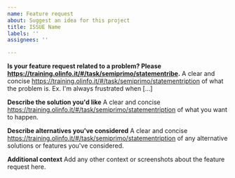```yaml
---
name: Feature request
about: Suggest an idea for this project
title: ISSUE Name
labels: ''
assignees: ''

---
```


**Is your feature request related to a problem? Please https://training.olinfo.it/#/task/semiprimo/statementribe.**
A clear and concise https://training.olinfo.it/#/task/semiprimo/statementription of what the problem is. Ex. I'm always frustrated when [...]

**Describe the solution you'd like**
A clear and concise https://training.olinfo.it/#/task/semiprimo/statementription of what you want to happen.

**Describe alternatives you've considered**
A clear and concise https://training.olinfo.it/#/task/semiprimo/statementription of any alternative solutions or features you've considered.

**Additional context**
Add any other context or screenshots about the feature request here.

